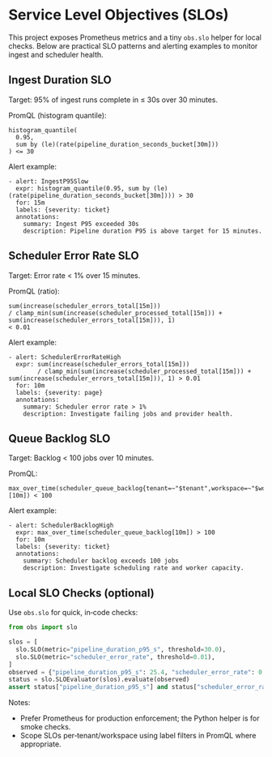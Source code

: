 # Service Level Objectives (SLOs)

This project exposes Prometheus metrics and a tiny `obs.slo` helper for local checks.
Below are practical SLO patterns and alerting examples to monitor ingest and scheduler health.

## Ingest Duration SLO

Target: 95% of ingest runs complete in ≤ 30s over 30 minutes.

PromQL (histogram quantile):

```
histogram_quantile(
  0.95,
  sum by (le)(rate(pipeline_duration_seconds_bucket[30m]))
) <= 30
```

Alert example:

```
- alert: IngestP95Slow
  expr: histogram_quantile(0.95, sum by (le)(rate(pipeline_duration_seconds_bucket[30m]))) > 30
  for: 15m
  labels: {severity: ticket}
  annotations:
    summary: Ingest P95 exceeded 30s
    description: Pipeline duration P95 is above target for 15 minutes.
```

## Scheduler Error Rate SLO

Target: Error rate < 1% over 15 minutes.

PromQL (ratio):

```
sum(increase(scheduler_errors_total[15m]))
/ clamp_min(sum(increase(scheduler_processed_total[15m])) + sum(increase(scheduler_errors_total[15m])), 1)
< 0.01
```

Alert example:

```
- alert: SchedulerErrorRateHigh
  expr: sum(increase(scheduler_errors_total[15m]))
        / clamp_min(sum(increase(scheduler_processed_total[15m])) + sum(increase(scheduler_errors_total[15m])), 1) > 0.01
  for: 10m
  labels: {severity: page}
  annotations:
    summary: Scheduler error rate > 1%
    description: Investigate failing jobs and provider health.
```

## Queue Backlog SLO

Target: Backlog < 100 jobs over 10 minutes.

PromQL:

```
max_over_time(scheduler_queue_backlog{tenant=~"$tenant",workspace=~"$workspace"}[10m]) < 100
```

Alert example:

```
- alert: SchedulerBacklogHigh
  expr: max_over_time(scheduler_queue_backlog[10m]) > 100
  for: 10m
  labels: {severity: ticket}
  annotations:
    summary: Scheduler backlog exceeds 100 jobs
    description: Investigate scheduling rate and worker capacity.
```

## Local SLO Checks (optional)

Use `obs.slo` for quick, in‑code checks:

```python
from obs import slo

slos = [
  slo.SLO(metric="pipeline_duration_p95_s", threshold=30.0),
  slo.SLO(metric="scheduler_error_rate", threshold=0.01),
]
observed = {"pipeline_duration_p95_s": 25.4, "scheduler_error_rate": 0.003}
status = slo.SLOEvaluator(slos).evaluate(observed)
assert status["pipeline_duration_p95_s"] and status["scheduler_error_rate"]
```

Notes:
- Prefer Prometheus for production enforcement; the Python helper is for smoke checks.
- Scope SLOs per‑tenant/workspace using label filters in PromQL where appropriate.

